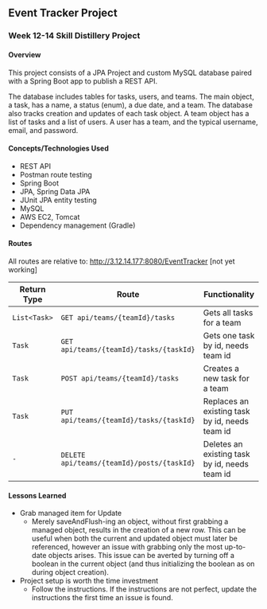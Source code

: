 ## Event Tracker Project

### Week 12-14 Skill Distillery Project

#### Overview

This project consists of a JPA Project and custom MySQL database paired with a Spring Boot app to publish a REST API.

The database includes tables for tasks, users, and teams.  The main object, a task, has a name, a status (enum), a due date, and a team.  The database also tracks creation and updates of each task object.  A team object has a list of tasks and a list of users.  A user has a team, and the typical username, email, and password.

#### Concepts/Technologies Used

- REST API
- Postman route testing
- Spring Boot
- JPA, Spring Data JPA
- JUnit JPA entity testing
- MySQL
- AWS EC2, Tomcat
- Dependency management (Gradle)

#### Routes

All routes are relative to:
http://3.12.14.177:8080/EventTracker
[not yet working]

| Return Type | Route                 | Functionality                  |
|-------------|-----------------------|--------------------------------|
| `List<Task>`  |`GET api/teams/{teamId}/tasks`            | Gets all tasks for a team                     |
| `Task`        |`GET api/teams/{teamId}/tasks/{taskId}`   | Gets one task by id, needs team id            |
| `Task`        |`POST api/teams/{teamId}/tasks`           | Creates a new task for a team                 |
| `Task`        |`PUT api/teams/{teamId}/tasks/{taskId}`   | Replaces an existing task by id, needs team id|
| `-`           |`DELETE api/teams/{teamId}/posts/{taskId}`| Deletes an existing task by id, needs team id |

#### Lessons Learned

- Grab managed item for Update
  - Merely saveAndFlush-ing an object, without first grabbing a managed object, results in the creation of a new row.  This can be useful when both the current and updated object must later be referenced, however an issue with grabbing only the most up-to-date objects arises.  This issue can be averted by turning off a boolean in the current object (and thus initializing the boolean as on during object creation).
- Project setup is worth the time investment
  - Follow the instructions.  If the instructions are not perfect, update the instructions the first time an issue is found.

